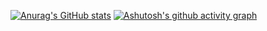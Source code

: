 [![Anurag's GitHub stats](https://github-readme-stats.vercel.app/api?username=haoeixc)](https://github.com/anuraghazra/github-readme-stats)
[![Ashutosh's github activity graph](https://github-readme-activity-graph.vercel.app/graph?username=haoeixc)](https://github.com/ashutosh00710/github-readme-activity-graph)

